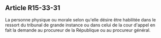 Article R15-33-31
----
La personne physique ou morale selon qu'elle désire être habilitée dans le
ressort du tribunal de grande instance ou dans celui de la cour d'appel en fait
la demande au procureur de la République ou au procureur général.
